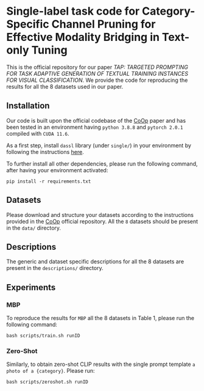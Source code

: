 # Single-label task code for Category-Specific Channel Pruning for Effective Modality Bridging in Text-only Tuning


This is the official repository for our paper *TAP: TARGETED PROMPTING FOR TASK ADAPTIVE GENERATION OF TEXTUAL
TRAINING INSTANCES FOR VISUAL CLASSIFICATION*. We provide the code for reproducing the results 
for all the 8 datasets used in our paper.

## Installation

Our code is built upon the official codebase of the [CoOp](https://github.dev/KaiyangZhou/CoOp) paper and has been 
tested in an environment having `python 3.8.8` and `pytorch 2.0.1` compiled with `CUDA 11.6`. 

As a first step, install `dassl` library (under `single/`) in your environment by following the instructions [here](https://github.com/KaiyangZhou/Dassl.pytorch#installation).

To further install all other dependencies, please run the following command, after having your environment activated:

```pip install -r requirements.txt```

## Datasets

Please download and structure your datasets according to the instructions provided in the [CoOp](https://github.dev/KaiyangZhou/CoOp)
official repository. All the `8` datasets should be present in the `data/` directory.

## Descriptions

The generic and dataset specific descriptions for all the 8 datasets are present in the `descriptions/` directory.

## Experiments

### MBP
To reproduce the results for `MBP` all the 8 datasets in Table 1, please run the following command:

```bash scripts/train.sh runID```


### Zero-Shot
Similarly, to obtain zero-shot CLIP results with the single prompt template `a photo of a {category}`. Please run: 

```bash scripts/zeroshot.sh runID```



